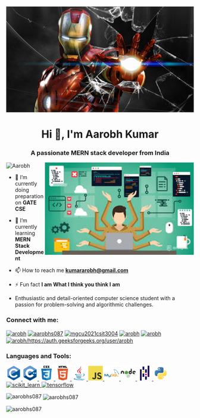 ![logo](https://github.com/aarobhs087/aarobhs087/blob/main/inside.jpg)
<h1 align="center">Hi 👋, I'm Aarobh Kumar</h1>
<h3 align="center">A passionate MERN stack developer from India</h3>
<img align="right" alt="coding" width="400" src="images (1).jpg">
<p align="left"> <img src="https://komarev.com/ghpvc/?username=aarobhs087&label=Profile%20views&color=0e75b6&style=flat" alt="Aarobh" /> </p>
<!-- <p align="left"> <img src="https://github.com/aarobhs087/aarobhs087/blob/main/images%20(1).jpg" /> </p> -->

- 🔭 I’m currently doing preparation on **GATE CSE**

- 🌱 I’m currently learning **MERN Stack Development**

- 📫 How to reach me **kumararobh@gmail.com**

- ⚡ Fun fact **I am What I think you think I am**

-  Enthusiastic and detail-oriented computer science student with a passion for problem-solving and algorithmic challenges.
<h3 align="left">Connect with me:</h3>

<p align="left">
<a href="https://linkedin.com/in/arobh" target="blank"><img align="center" src="https://raw.githubusercontent.com/rahuldkjain/github-profile-readme-generator/master/src/images/icons/Social/linked-in-alt.svg" alt="arobh" height="30" width="40" /></a>
<a href="https://www.codechef.com/users/aarobhs087" target="blank"><img align="center" src="https://cdn.jsdelivr.net/npm/simple-icons@3.1.0/icons/codechef.svg" alt="aarobhs087" height="30" width="40" /></a>
<a href="https://www.hackerrank.com/mgcu2021csit3004" target="blank"><img align="center" src="https://raw.githubusercontent.com/rahuldkjain/github-profile-readme-generator/master/src/images/icons/Social/hackerrank.svg" alt="mgcu2021csit3004" height="30" width="40" /></a>
<a href="https://codeforces.com/profile/arobh" target="blank"><img align="center" src="https://raw.githubusercontent.com/rahuldkjain/github-profile-readme-generator/master/src/images/icons/Social/codeforces.svg" alt="arobh" height="30" width="40" /></a>
<a href="https://www.leetcode.com/arobh" target="blank"><img align="center" src="https://raw.githubusercontent.com/rahuldkjain/github-profile-readme-generator/master/src/images/icons/Social/leet-code.svg" alt="arobh" height="30" width="40" /></a>
<a href="https://auth.geeksforgeeks.org/user/arobh/https://auth.geeksforgeeks.org/user/arobh" target="blank"><img align="center" src="https://raw.githubusercontent.com/rahuldkjain/github-profile-readme-generator/master/src/images/icons/Social/geeks-for-geeks.svg" alt="arobh/https://auth.geeksforgeeks.org/user/arobh" height="30" width="40" /></a>
</p>
<h3 align="left">Languages and Tools:</h3>
<p align="left"> <a href="https://www.cprogramming.com/" target="_blank" rel="noreferrer"> <img src="https://raw.githubusercontent.com/devicons/devicon/master/icons/c/c-original.svg" alt="c" width="40" height="40"/> </a> <a href="https://www.w3schools.com/cpp/" target="_blank" rel="noreferrer"> <img src="https://raw.githubusercontent.com/devicons/devicon/master/icons/cplusplus/cplusplus-original.svg" alt="cplusplus" width="40" height="40"/> </a> <a href="https://www.w3schools.com/css/" target="_blank" rel="noreferrer"> <img src="https://raw.githubusercontent.com/devicons/devicon/master/icons/css3/css3-original-wordmark.svg" alt="css3" width="40" height="40"/> </a> <a href="https://www.w3.org/html/" target="_blank" rel="noreferrer"> <img src="https://raw.githubusercontent.com/devicons/devicon/master/icons/html5/html5-original-wordmark.svg" alt="html5" width="40" height="40"/> </a> <a href="https://www.java.com" target="_blank" rel="noreferrer"> <img src="https://raw.githubusercontent.com/devicons/devicon/master/icons/java/java-original.svg" alt="java" width="40" height="40"/> </a> <a href="https://developer.mozilla.org/en-US/docs/Web/JavaScript" target="_blank" rel="noreferrer"> <img src="https://raw.githubusercontent.com/devicons/devicon/master/icons/javascript/javascript-original.svg" alt="javascript" width="40" height="40"/> </a> <a href="https://www.mysql.com/" target="_blank" rel="noreferrer"> <img src="https://raw.githubusercontent.com/devicons/devicon/master/icons/mysql/mysql-original-wordmark.svg" alt="mysql" width="40" height="40"/> </a> <a href="https://nodejs.org" target="_blank" rel="noreferrer"> <img src="https://raw.githubusercontent.com/devicons/devicon/master/icons/nodejs/nodejs-original-wordmark.svg" alt="nodejs" width="40" height="40"/> </a> <a href="https://pandas.pydata.org/" target="_blank" rel="noreferrer"> <img src="https://raw.githubusercontent.com/devicons/devicon/2ae2a900d2f041da66e950e4d48052658d850630/icons/pandas/pandas-original.svg" alt="pandas" width="40" height="40"/> </a> <a href="https://www.python.org" target="_blank" rel="noreferrer"> <img src="https://raw.githubusercontent.com/devicons/devicon/master/icons/python/python-original.svg" alt="python" width="40" height="40"/> </a> <a href="https://scikit-learn.org/" target="_blank" rel="noreferrer"> <img src="https://upload.wikimedia.org/wikipedia/commons/0/05/Scikit_learn_logo_small.svg" alt="scikit_learn" width="40" height="40"/> </a> <a href="https://www.tensorflow.org" target="_blank" rel="noreferrer"> <img src="https://www.vectorlogo.zone/logos/tensorflow/tensorflow-icon.svg" alt="tensorflow" width="40" height="40"/> </a> </p>

<p><img align="left" src="https://github-readme-stats.vercel.app/api/top-langs?username=aarobhs087&show_icons=true&locale=en&layout=compact" alt="aarobhs087" /></p>

<p>&nbsp;<img align="center" src="https://github-readme-stats.vercel.app/api?username=aarobhs087&show_icons=true&locale=en" alt="aarobhs087" /></p>

<p><img align="center" src="https://github-readme-streak-stats.herokuapp.com/?user=aarobhs087&" alt="aarobhs087" /></p>
